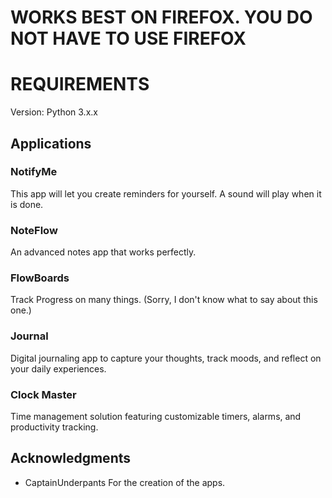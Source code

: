 # WORKS BEST ON FIREFOX. YOU DO NOT HAVE TO USE FIREFOX

# REQUIREMENTS
Version: Python 3.x.x


## Applications

### NotifyMe
This app will let you create reminders for yourself. A sound will play when it is done.

### NoteFlow
An advanced notes app that works perfectly.

### FlowBoards
Track Progress on many things. (Sorry, I don't know what to say about this one.)

### Journal
Digital journaling app to capture your thoughts, track moods, and reflect on your daily experiences.

### Clock Master
Time management solution featuring customizable timers, alarms, and productivity tracking.







## Acknowledgments

- CaptainUnderpants For the creation of the apps.